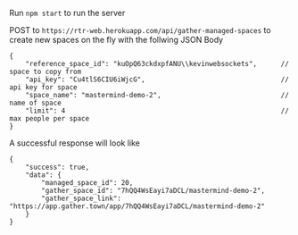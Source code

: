 
Run `npm start` to run the server 

POST to `https://rtr-web.herokuapp.com/api/gather-managed-spaces` to create new spaces on the fly with the follwing JSON Body

```
{
    "reference_space_id": "kuOpQ63ckdxpfANU\\kevinwebsockets",		// space to copy from
    "api_key": "Cu4tlS6CIU6iWjcG",									// api key for space
    "space_name": "mastermind-demo-2",								// name of space
    "limit": 4														// max people per space
}
```

A successful response will look like


```
{
    "success": true,
    "data": {
        "managed_space_id": 20,
        "gather_space_id": "7hQQ4WsEayi7aDCL/mastermind-demo-2",
        "gather_space_link": "https://app.gather.town/app/7hQQ4WsEayi7aDCL/mastermind-demo-2"
    }
}
```